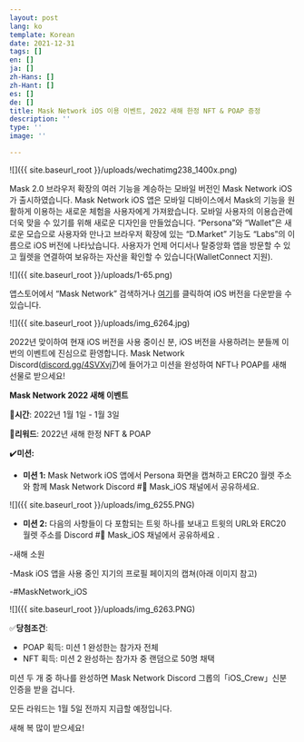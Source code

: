 ```yaml
---
layout: post
lang: ko
template: Korean
date: 2021-12-31
tags: []
en: []
ja: []
zh-Hans: []
zh-Hant: []
es: []
de: []
title: Mask Network iOS 이용 이벤트, 2022 새해 한정 NFT & POAP 증정
description: ''
type: ''
image: ''

---
```

![]({{ site.baseurl_root }}/uploads/wechatimg238_1400x.png)

Mask 2.0 브라우저 확장의 여러 기능을 계승하는 모바일 버전인 Mask Network iOS가 출시하였습니다. Mask Network iOS 앱은 모바일 디바이스에서 Mask의 기능을 원활하게 이용하는 새로운 체험을 사용자에게 가져왔습니다. 모바일 사용자의 이용습관에 더욱 맞을 수 있기를 위해 새로운 디자인을 만들었습니다. “Persona”와 “Wallet”은 새로운 모습으로 사용자와 만나고 브라우저 확장에 있는 “D.Market” 기능도 “Labs”의 이름으로 iOS 버전에 나타났습니다. 사용자가 언제 어디서나 탈중앙화 앱을 방문할 수 있고 월렛을 연결하여 보유하는 자산을 확인할 수 있습니다(WalletConnect 지원).

![]({{ site.baseurl_root }}/uploads/1-65.png)

앱스토어에서 “Mask Network” 검색하거나 [여기](https://apps.apple.com/app/id1478382964)를 클릭하여 iOS 버전을 다운받을 수 있습니다.

![]({{ site.baseurl_root }}/uploads/img_6264.jpg)

2022년 맞이하여 현재 iOS 버전을 사용 중이신 분, iOS 버전을 사용하려는 분들께 이번의 이벤트에 진심으로 환영합니다. Mask Network Discord([discord.gg/4SVXvj7](https://t.co/FxIFr1QpSv))에 들어가고 미션을 완성하여 NFT나 POAP를 새해 선물로 받으세요!

**Mask Network 2022 새해 이벤트**

📅**시간**: 2022년 1월 1일 - 1월 3일

🎁**리워드**: 2022년 새해 한정 NFT & POAP

✔️**미션:**

* **미션 1:** Mask Network iOS 앱에서 Persona 화면을 캡쳐하고 ERC20 월렛 주소와 함께 Mask Network Discord #📱 Mask_iOS 채널에서 공유하세요.

![]({{ site.baseurl_root }}/uploads/img_6255.PNG)

* **미션 2:** 다음의 사항들이 다 포함되는 트윗 하나를 보내고 트윗의 URL와 ERC20 월렛 주소를 Discord #📱 Mask_iOS 채널에서 공유하세요 .

\-새해 소원

\-Mask iOS 앱을 사용 중인 지기의 프로필 페이지의 캡쳐(아래 이미지 참고)

\-#MaskNetwork_iOS

![]({{ site.baseurl_root }}/uploads/img_6263.PNG)

✅**당첨조건**:

* POAP 획득: 미션 1 완성한는 참가자 전체
* NFT 획득: 미션 2 완성하는 참가자 중 랜덤으로 50명 채택

미션 두 개 중 하나를 완성하면 Mask Network Discord 그롭의「iOS_Crew」신분 인증을 받을 겁니다.

모든 라워드는 1월 5일 전까지 지급할 예정입니다.

새해 복 많이 받으세요!